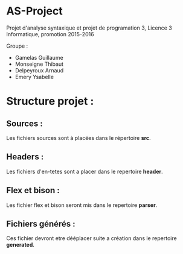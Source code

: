 # AS-Project
Projet d'analyse syntaxique et projet de programation 3, Licence 3 Informatique, promotion 2015-2016

Groupe : 
- Gamelas Guillaume
- Monseigne Thibaut
- Delpeyroux Arnaud
- Emery Ysabelle

# Structure projet : 
## Sources : 
Les fichiers sources sont à placées dans le répertoire **src**.

## Headers : 
Les fichiers d'en-tetes sont a placer dans le repertoire **header**.

## Flex et bison : 
Les fichier flex et bison seront mis dans le repertoire **parser**.

## Fichiers générés : 
Ces fichier devront etre dééplacer suite a création dans le repertoire **generated**.
